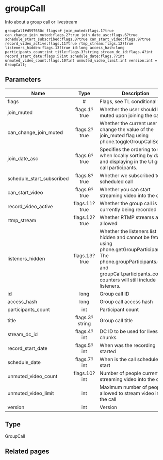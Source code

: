 # groupCall
Info about a group call or livestream

```
groupCall#d597650c flags:# join_muted:flags.1?true can_change_join_muted:flags.2?true join_date_asc:flags.6?true schedule_start_subscribed:flags.8?true can_start_video:flags.9?true record_video_active:flags.11?true rtmp_stream:flags.12?true listeners_hidden:flags.13?true id:long access_hash:long participants_count:int title:flags.3?string stream_dc_id:flags.4?int record_start_date:flags.5?int schedule_date:flags.7?int unmuted_video_count:flags.10?int unmuted_video_limit:int version:int = GroupCall;
```

## Parameters
| Name | Type | Description |
| ---- | :----: | ----------- |
| flags | # | Flags, see TL conditional fields |
| join_muted | flags.1?true | Whether the user should be muted upon joining the call |
| can_change_join_muted | flags.2?true | Whether the current user can change the value of the join_muted flag using phone.toggleGroupCallSettings |
| join_date_asc | flags.6?true | Specifies the ordering to use when locally sorting by date and displaying in the UI group call participants. |
| schedule_start_subscribed | flags.8?true | Whether we subscribed to the scheduled call |
| can_start_video | flags.9?true | Whether you can start streaming video into the call |
| record_video_active | flags.11?true | Whether the group call is currently being recorded |
| rtmp_stream | flags.12?true | Whether RTMP streams are allowed |
| listeners_hidden | flags.13?true | Whether the listeners list is hidden and cannot be fetched using phone.getGroupParticipants. The phone.groupParticipants.count and groupCall.participants_count counters will still include listeners. |
| id | long | Group call ID |
| access_hash | long | Group call access hash |
| participants_count | int | Participant count |
| title | flags.3?string | Group call title |
| stream_dc_id | flags.4?int | DC ID to be used for livestream chunks |
| record_start_date | flags.5?int | When was the recording started |
| schedule_date | flags.7?int | When is the call scheduled to start |
| unmuted_video_count | flags.10?int | Number of people currently streaming video into the call |
| unmuted_video_limit | int | Maximum number of people allowed to stream video into the call |
| version | int | Version |


## Type
GroupCall

## Related pages
